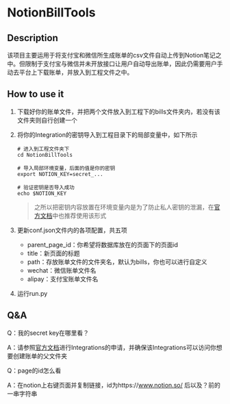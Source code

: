 # NotionBillTools



## Description

该项目主要运用于将支付宝和微信所生成账单的csv文件自动上传到Notion笔记之中。但限制于支付宝与微信并未开放接口让用户自动导出账单，因此仍需要用户手动去平台上下载账单，并放入到工程文件之中。



## How to use it

1. 下载好你的账单文件，并把两个文件放入到工程下的bills文件夹内，若没有该文件夹则自行创建一个

2. 将你的Integration的密钥导入到工程目录下的局部变量中，如下所示

   ```shell
   # 进入到工程文件夹下
   cd NotionBillTools
   
   # 导入局部环境变量，后面的值是你的密钥
   export NOTION_KEY=secret_...
   
   # 验证密钥是否导入成功
   echo $NOTION_KEY
   ```

   > 之所以把密钥内容放置在环境变量内是为了防止私人密钥的泄漏，在[官方文档](https://developers.notion.com/docs/getting-started)中也推荐使用该形式

3. 更新conf.json文件内的各项配置，共五项
   - parent_page_id：你希望将数据库放在的页面下的页面id
   - title：新页面的标题
   - path：存放账单文件的文件夹名，默认为bills，你也可以进行自定义
   - wechat：微信账单文件名
   - alipay：支付宝账单文件名

4. 运行run.py



## Q&A

Q：我的secret key在哪里看？

A：请参照[官方文档](https://developers.notion.com/docs/getting-started)进行Integrations的申请，并确保该Integrations可以访问你想要创建账单的父文件夹

Q：page的id怎么看

A：在notion上右键页面并复制链接，id为https://www.notion.so/ 后以及？前的一串字符串

